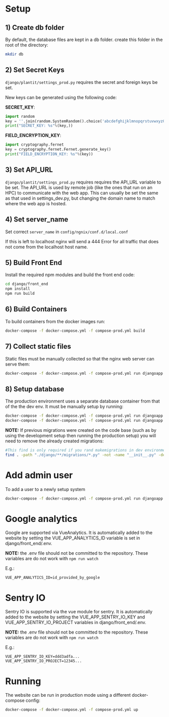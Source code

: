 Setup
===================

## 1) Create db folder
By default, the database files are kept in a db folder. create this folder in the root of the directory:

```bash
mkdir db
```

## 2) Set Secret Keys
`django/plantit/settings_prod.py` requires the secret and foreign keys be set.

New keys can be generated using the following code:

__SECRET_KEY__:
```python
import random
key = ''.join(random.SystemRandom().choice('abcdefghijklmnopqrstuvwxyz0123456789!@#$%^&*(-_=+)') for i in range(50))
print("SECRET_KEY: %s"%(key,))
```

__FIELD_ENCRYPTION_KEY__:
```python
import cryptography.fernet
key = cryptography.fernet.Fernet.generate_key()
print("FIELD_ENCRYPTION_KEY: %s"%(key))
```

## 3) Set API_URL
`django/plantit/settings_prod.py` requires requires the API_URL variable to be set. The API_URL is used by remote job (like the ones that run on an HPC) to communicate with the web app. This can usually be set the same as that used in settings_dev.py, but changing the domain name to match where the web app is hosted.

## 4) Set server_name
Set correct `server_name` in `config/ngnix/conf.d/local.conf`

If this is left to localhost nginx will send a 444 Error for
all traffic that does not come from the localhost host name.  

## 5) Build Front End
Install the required npm modules and build the front end code:
```bash
cd django/front_end
npm install
npm run build
```

## 6) Build Containers
To build containers from the docker images run:

```bash
docker-compose -f docker-compose.yml -f compose-prod.yml build
```

## 7) Collect static files
Static files must be manually collected so that the nginx web server can serve them:
```bash
docker-compose -f docker-compose.yml -f compose-prod.yml run djangoapp ./manage.py collectstatic --no-input
```


## 8) Setup database
The production environment uses a separate database container from that of the the dev env. It must be manually setup by running:  

```bash
docker-compose -f docker-compose.yml -f compose-prod.yml run djangoapp ./manage.py makemigrations
docker-compose -f docker-compose.yml -f compose-prod.yml run djangoapp ./manage.py migrate
```

__NOTE:__ If previous migrations were created on the code base (such as by using the development setup then running the production setup) you will need to remove the already created migrations:

```bash
#This find is only required if you rand makemigrations in dev environment
find . -path "./django/**/migrations/*.py" -not -name "__init__.py" -delete
```

# Add admin user
To add a user to a newly setup system

```bash
docker-compose -f docker-compose.yml -f compose-prod.yml run djangoapp ./manage.py createsuperuser
```

# Google analytics
Google are supported via VueAnalytics. It is automatically added to the
website by setting the VUE_APP_ANALYTICS_ID variable is set in django/front_end/.env.

__NOTE:__ the .env file should not be committed to the repository. These variables are do not work with ``npm run watch``

E.g.:


```
VUE_APP_ANALYTICS_ID=id_provided_by_google
```

# Sentry IO
Sentry IO is supported via the vue module for sentry. It is automatically added to the website by setting the VUE_APP_SENTRY_IO_KEY and VUE_APP_SENTRY_IO_PROJECT variables in django/front_end/.env.

__NOTE:__ the .env file should not be committed to the repository. These variables are do not work with ``npm run watch``


E.g.:

```
VUE_APP_SENTRY_IO_KEY=ddd3adfa...
VUE_APP_SENTRY_IO_PROJECT=12345...
```

# Running
The website can be run in production mode using a different docker-compose config:

```bash
docker-compose -f docker-compose.yml -f compose-prod.yml up
```
